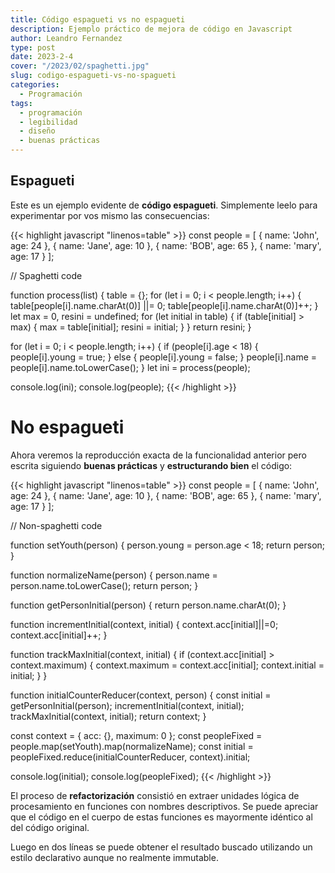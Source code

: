 ```yaml
---
title: Código espagueti vs no espagueti
description: Ejemplo práctico de mejora de código en Javascript
author: Leandro Fernandez
type: post
date: 2023-2-4
cover: "/2023/02/spaghetti.jpg"
slug: codigo-espagueti-vs-no-spagueti
categories:
  - Programación
tags:
  - programación
  - legibilidad
  - diseño
  - buenas prácticas
---
```


## Espagueti

Este es un ejemplo evidente de **código espagueti**. Simplemente leelo para experimentar por vos mismo las consecuencias:

{{< highlight javascript "linenos=table" >}}
const people = [
  { name: 'John', age: 24 },
  { name: 'Jane', age: 10 },
  { name: 'BOB', age: 65 },
  { name: 'mary', age: 17 }
];

// Spaghetti code

function process(list) {
  table = {};
  for (let i = 0; i < people.length; i++) {
    table[people[i].name.charAt(0)] ||= 0;
    table[people[i].name.charAt(0)]++;
  }
  let max = 0, resini = undefined;
  for (let initial in table) {
    if (table[initial] > max) {
      max = table[initial];
      resini = initial;
    }
  }
  return resini;
}

for (let i = 0; i < people.length; i++) {
  if (people[i].age < 18) {
    people[i].young = true;
  } else {
    people[i].young = false;
  }
  people[i].name = people[i].name.toLowerCase();
}
let ini = process(people);

console.log(ini);
console.log(people);
{{< /highlight >}}

# No espagueti

Ahora veremos la reproducción exacta de la funcionalidad anterior pero escrita siguiendo **buenas prácticas** y **estructurando bien** el código:

{{< highlight javascript "linenos=table" >}}
const people = [
  { name: 'John', age: 24 },
  { name: 'Jane', age: 10 },
  { name: 'BOB', age: 65 },
  { name: 'mary', age: 17 }
];

// Non-spaghetti code

function setYouth(person) {
  person.young = person.age < 18;
  return person;
}

function normalizeName(person) {
  person.name = person.name.toLowerCase();
  return person;
}

function getPersonInitial(person) {
  return person.name.charAt(0);
}

function incrementInitial(context, initial) {
  context.acc[initial]||=0;
  context.acc[initial]++;
}

function trackMaxInitial(context, initial) {
  if (context.acc[initial] > context.maximum) {
    context.maximum = context.acc[initial];
    context.initial = initial;
  }
}

function initialCounterReducer(context, person) {
  const initial = getPersonInitial(person);
  incrementInitial(context, initial);
  trackMaxInitial(context, initial);
  return context;
}

const context = { acc: {}, maximum: 0 };
const peopleFixed = people.map(setYouth).map(normalizeName);
const initial = peopleFixed.reduce(initialCounterReducer, context).initial;

console.log(initial);
console.log(peopleFixed);
{{< /highlight >}}

El proceso de **refactorización** consistió en extraer unidades lógica de procesamiento en funciones con nombres descriptivos. Se puede apreciar que el código en el cuerpo de estas funciones es mayormente idéntico al del código original.

Luego en dos líneas se puede obtener el resultado buscado utilizando un estilo declarativo aunque no realmente immutable.